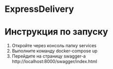 # ExpressDelivery

# Инструкция по запуску
1) Откройте через консоль папку services
2) Выполните команду docker-compose up
4) Перейдите на страницу swagger-a http://localhost:8000/swagger/index.html
